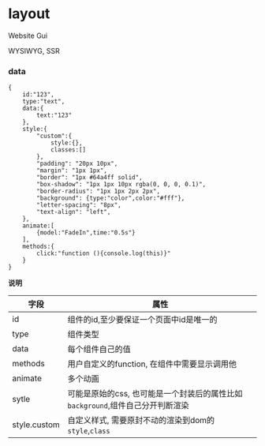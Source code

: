 # layout
Website Gui

WYSIWYG, SSR


### data
```
{
	id:"123",
	type:"text",
	data:{
		text:"123"
	},
	style:{
		"custom":{
			style:{},
			classes:[]
		},
		"padding": "20px 10px",
    	"margin": "1px 1px",
    	"border": "1px #64a4ff solid",
    	"box-shadow": "1px 1px 10px rgba(0, 0, 0, 0.1)",
    	"border-radius": "1px 1px 2px 2px",
    	"background": {type:"color",color:"#fff"},
    	"letter-spacing": "8px",
    	"text-align": "left",
	},
	animate:[
		{model:"FadeIn",time:"0.5s"}
	],
	methods:{
		click:"function (){console.log(this)}"
	}
}
```

**说明**

|字段|属性|
|-|-|
|id|组件的id,至少要保证一个页面中id是唯一的|
|type|组件类型|
|data|每个组件自己的值|
|methods|用户自定义的function, 在组件中需要显示调用他|
|animate|多个动画|
|sytle|可能是原始的css, 也可能是一个封装后的属性比如`background`,组件自己分开判断渲染|
|style.custom|自定义样式, 需要原封不动的渲染到dom的`style`,`class`|

